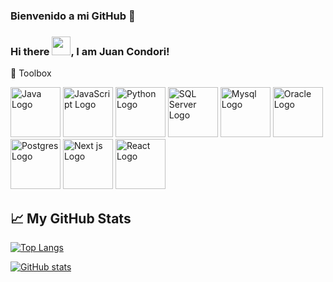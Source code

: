 ### Bienvenido a mi GitHub 👋
### Hi there <img src="https://raw.githubusercontent.com/MartinHeinz/MartinHeinz/master/wave.gif" width="30px">, I am Juan Condori!

🧰 Toolbox

<img src="https://cdn.worldvectorlogo.com/logos/java.svg" alt="Java Logo" width="80" height="80"/> <img src="https://cdn.worldvectorlogo.com/logos/logo-javascript.svg" alt="JavaScript Logo" width="80" height="80"/> <img src="https://cdn.worldvectorlogo.com/logos/python-4.svg" alt="Python Logo" width="80" height="80"/> <img src="https://cdn.worldvectorlogo.com/logos/sql-server-magazine.svg" alt="SQL Server Logo" width="80" height="80"/> <img src="https://cdn.worldvectorlogo.com/logos/mysql-3.svg" alt="Mysql Logo" width="80" height="80"/> <img src="https://cdn.worldvectorlogo.com/logos/oracle-6.svg" alt="Oracle Logo" width="80" height="80"/> <img src="https://cdn.worldvectorlogo.com/logos/postgresql.svg" alt="Postgres Logo" width="80" height="80"/> <img src="https://cdn.worldvectorlogo.com/logos/firebase-1.svg" alt="Next js Logo" width="80" height="80"/> <img src="https://cdn.worldvectorlogo.com/logos/react-2.svg" alt="React Logo" width="80" height="80"/>

## &#x1f4c8; My GitHub Stats

[![Top Langs](https://github-readme-stats.vercel.app/api/top-langs/?username=juancondorijara&layout=compact)](https://github.com/anuraghazra/github-readme-stats)

[![GitHub stats](https://github-readme-stats.vercel.app/api?username=juancondorijara&theme=radical)](https://github.com/anuraghazra/github-readme-stats)

<!--
**juancondorijara/juancondorijara** is a ✨ _special_ ✨ repository because its `README.md` (this file) appears on your GitHub profile.

Here are some ideas to get you started:

- 🔭 I’m currently working on ...
- 🌱 I’m currently learning ...
- 👯 I’m looking to collaborate on ...
- 🤔 I’m looking for help with ...
- 💬 Ask me about ...
- 📫 How to reach me: ...
- 😄 Pronouns: ...
- ⚡ Fun fact: ...
-->
